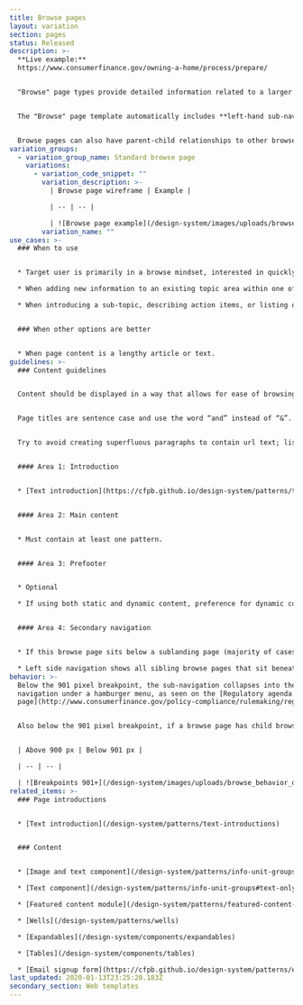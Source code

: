 ```yaml
---
title: Browse pages
layout: variation
section: pages
status: Released
description: >-
  **Live example:**
  https://www.consumerfinance.gov/owning-a-home/process/prepare/


  "Browse" page types provide detailed information related to a larger topic (consumer information, product overviews, etc). These pages typically contain medium-length content, include "how-to" action steps for specific tasks, and may provide links to specific documents or resources.


  The "Browse" page template automatically includes **left-hand sub-navigation** for all children pages that share the parent page. (For example, note how all the navigation items in the **Live example** are housed under the parent [Buying a house](https://content.consumerfinance.gov/owning-a-home/)[](https://content.consumerfinance.gov/coronavirus/mortgage-and-housing-assistance/) page.)


  Browse pages can also have parent-child relationships to other browse pages; note the children pages from the **live example**, e.g. [Check your credit](https://content.consumerfinance.gov/owning-a-home/process/prepare/check-your-credit/).
variation_groups:
  - variation_group_name: Standard browse page
    variations:
      - variation_code_snippet: ""
        variation_description: >-
          | Browse page wireframe | Example |

          | -- | -- |

          | ![Browse page example](/design-system/images/uploads/browse_example.jpg) | Example of a browse page: [TRID guidance page](https://www.consumerfinance.gov/policy-compliance/guidance/mortgage-resources/tila-respa-integrated-disclosures/) |
        variation_name: ""
use_cases: >-
  ### When to use


  * Target user is primarily in a browse mindset, interested in quickly consuming information and keeping an eye out for key phrases, so content on this page should be grouped to help them quickly find relevant information.

  * When adding new information to an existing topic area within one of the main navigation verticals.

  * When introducing a sub-topic, describing action items, or listing out resources.


  ### When other options are better


  * When page content is a lengthy article or text.
guidelines: >-
  ### Content guidelines


  Content should be displayed in a way that allows for ease of browsing; group content in ways that makes it easy to find.


  Page titles are sentence case and use the word “and” instead of “&”. Left side sub-navigation and breadcrumb labels follow same style as the main menu.


  Try to avoid creating superfluous paragraphs to contain url text; list urls where possible and minimize unnecessary content; this will help the user browse and find what they need faster, and helps to give visual clarity without the need to read the entire paragraph to find what they need.


  #### Area 1: Introduction


  * [Text introduction](https://cfpb.github.io/design-system/patterns/text-introductions) is required.


  #### Area 2: Main content


  * Must contain at least one pattern.


  #### Area 3: Prefooter


  * Optional

  * If using both static and dynamic content, preference for dynamic content to appear above static content.


  #### Area 4: Secondary navigation


  * If this browse page sits below a sublanding page (majority of cases), a breadcrumb displaying the sublanding page is required. 

  * Left side navigation shows all sibling browse pages that sit beneath a sublanding page.
behavior: >-
  Below the 901 pixel breakpoint, the sub-navigation collapses into the global
  navigation under a hamburger menu, as seen on the [Regulatory agenda
  page](http://www.consumerfinance.gov/policy-compliance/rulemaking/regulatory-agenda/).


  Also below the 901 pixel breakpoint, if a browse page has child browse pages, the children appear in a special expandable navigation at the top of the page, as seen on the [TRID guidance page](https://www.consumerfinance.gov/policy-compliance/guidance/mortgage-resources/tila-respa-integrated-disclosures/).


  | Above 900 px | Below 901 px |

  | -- | -- |

  | ![Breakpoints 901+](/design-system/images/uploads/browse_behavior_desktop.jpg) | ![Breakpoints 900 and less](/design-system/images/uploads/browse_behavior_mobile.jpg) |
related_items: >-
  ### Page introductions


  * [Text introduction](/design-system/patterns/text-introductions)


  ### Content


  * [Image and text component](/design-system/patterns/info-unit-groups#image-and-text-1)

  * [Text component](/design-system/patterns/info-unit-groups#text-only-1)

  * [Featured content module](/design-system/patterns/featured-content-module)

  * [Wells](/design-system/patterns/wells)

  * [Expandables](/design-system/components/expandables)

  * [Tables](/design-system/components/tables)

  * [Email signup form](https://cfpb.github.io/design-system/patterns/e-mail-signup-forms)
last_updated: 2020-01-13T23:25:20.183Z
secondary_section: Web templates
---
```

